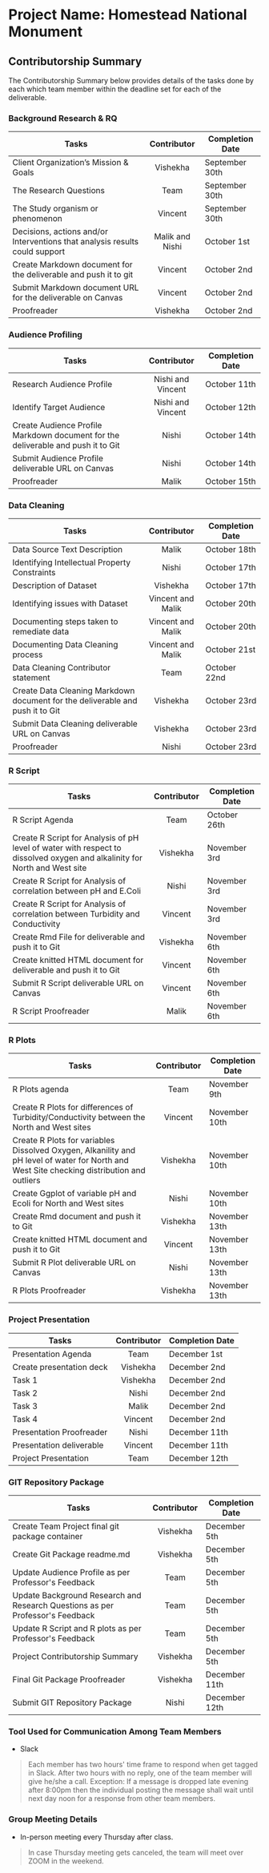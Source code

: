# Project Name: Homestead National Monument


## Contributorship Summary
The Contributorship Summary below provides details of the tasks done by each which team member within the deadline set for each of the deliverable.


### Background Research & RQ
 **Tasks**	                      |**Contributor**   |**Completion Date** |
|-------------------------------------|:----------------:|---------------|
|Client Organization’s Mission & Goals|    Vishekha              |  September 30th           |		
|The Research Questions |Team|  September 30th    |	
|The Study organism or phenomenon	      |    Vincent              |  September 30th            |	
|Decisions, actions and/or Interventions that analysis results could support|Malik and Nishi| October 1st|	
|Create Markdown document for the deliverable and push it to git  |Vincent | October 2nd              |		
|Submit Markdown document URL for the deliverable on Canvas  |Vincent | October 2nd              |		
|Proofreader                  |    Vishekha              | October 2nd             |


### Audience Profiling
|**Tasks**	                       |**Contributor**   |**Completion Date**|
|--------------------------------------|:----------------:|---------------|
|Research Audience Profile             |  Nishi and Vincent               |   October 11th            |		
|Identify Target Audience	       |   Nishi and Vincent              |    October 12th           |
|Create Audience Profile Markdown document for the deliverable and push it to Git   |    Nishi              |  October 14th|
|Submit Audience Profile deliverable URL on Canvas|    Nishi              |  October 14th             |
|Proofreader	       |    Malik              |     October 15th          |


### Data Cleaning
|**Tasks**	                       |**Contributor**   |**Completion Date**|
|--------------------------------------|:----------------:|---------------|
|Data Source Text Description                      |    Malik              |      October 18th         |		
|Identifying Intellectual Property Constraints|	Nishi |October 17th|	
|Description of Dataset		| Vishekha            | October 17th  |
|Identifying issues with Dataset	| Vincent and Malik	| October 20th |
|Documenting steps taken to remediate data	| Vincent and Malik | October 20th|
|Documenting Data Cleaning process| Vincent and Malik | October 21st |		
|Data Cleaning Contributor statement	|Team	          | October 22nd              |
|Create Data Cleaning Markdown document for the deliverable and push it to Git| Vishekha                |October 23rd|
|Submit Data Cleaning deliverable URL on Canvas |    Vishekha              |  October 23rd             	
|Proofreader		| Nishi | October 23rd |


### R Script
|**Tasks**	                       |**Contributor**   |**Completion Date**|
|--------------------------------------|:----------------:|---------------|
|R Script Agenda|  Team           | October 26th|
|Create R Script for Analysis of pH level of water with respect to dissolved oxygen and alkalinity for North and West site	|  Vishekha              |   November 3rd |	
|Create R Script for Analysis of correlation between pH and E.Coli		|  Nishi              |   November 3rd |	
|Create R Script for Analysis of correlation between Turbidity and Conductivity	|  Vincent              |   November 3rd |	
|Create Rmd File for deliverable and push it to Git           |   Vishekha                |November 6th |
|Create knitted HTML document for deliverable and push it to Git           |   Vincent                |November 6th |
|Submit R Script deliverable URL on Canvas            |   Vincent                |November 6th |
|R Script Proofreader	| Malik  | November 6th |


### R Plots
|**Tasks**	                               |**Contributor**   |**Completion Date**|
|----------------------------------------------|:----------------:|---------------|
|R Plots agenda		| Team | November 9th |
|Create R Plots	for differences of Turbidity/Conductivity between the North and West sites	| Vincent |    November 10th |
|Create R Plots	for variables Dissolved Oxygen, Alkanility and pH level of water for North and West Site checking distribution and outliers	| Vishekha |    November 10th |
|Create Ggplot of variable pH  and Ecoli for North and West sites	| Nishi |    November 10th |
|Create Rmd document and push it to Git |   Vishekha                | November 13th |
|Create knitted HTML document and push it to Git |   Vincent                | November 13th |
|Submit R Plot deliverable URL on Canvas                    |  Nishi                | November 13th |
|R Plots Proofreader	|Vishekha | November 13th |


### Project Presentation
|**Tasks**	                       |**Contributor**   |**Completion Date**|
|--------------------------------------|:----------------:|---------------|
|Presentation Agenda     |    Team              |   December 1st            |		
|Create presentation deck	| Vishekha        | December 2nd |
|Task 1| Vishekha        | December 2nd |	
|Task 2| Nishi        | December 2nd |	
|Task 3| Malik        | December 2nd |	
|Task 4| Vincent        | December 2nd |	
|Presentation Proofreader   | Nishi | December 11th |
|Presentation deliverable| Vincent| December 11th|
|Project Presentation                   |    Team               | December 12th |


### GIT Repository Package
|**Tasks**	                       |**Contributor**   |**Completion Date**|
|--------------------------------------|:----------------:|---------------|
|Create Team Project final git package container	       |  Vishekha                | December 5th            |	
|Create Git Package readme.md	       | Vishekha         | December 5th  |
|Update Audience Profile as per Professor's Feedback       | Team         | December 5th |
|Update Background Research and Research Questions as per Professor's Feedback       | Team         | December 5th |
|Update R Script and R plots as per Professor's Feedback       | Team         | December 5th |
|Project Contributorship Summary       |Vishekha	| December 5th |
|Final Git Package Proofreader	  |Vishekha    |December 11th |
|Submit GIT Repository Package  |       Nishi                | December 12th |


### Tool Used for Communication Among Team Members
* Slack
> Each member has two hours' time frame to respond when get tagged in Slack. After two hours with no reply, one of the team member will give he/she a call. Exception: If a message is dropped late evening after 8:00pm then the individual posting the message shall wait until next day noon for a response from other team members.


### Group Meeting Details
* In-person meeting every Thursday after class.
>In case Thursday meeting gets canceled, the team will meet over ZOOM in the weekend.
